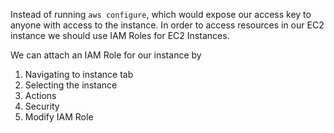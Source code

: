 Instead of running `aws configure`, which would expose our access key to anyone with access to the instance. In order to access resources in our EC2 instance we should use IAM Roles for EC2 Instances. 

We can attach an IAM Role for our instance by 
1. Navigating to instance tab
2. Selecting the instance
3. Actions
4. Security
5. Modify IAM Role